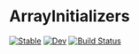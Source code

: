 # ArrayInitializers

[![Stable](https://img.shields.io/badge/docs-stable-blue.svg)](https://mkitti.github.io/ArrayInitializers.jl/stable/)
[![Dev](https://img.shields.io/badge/docs-dev-blue.svg)](https://mkitti.github.io/ArrayInitializers.jl/dev/)
[![Build Status](https://github.com/mkitti/ArrayInitializers.jl/actions/workflows/CI.yml/badge.svg?branch=main)](https://github.com/mkitti/ArrayInitializers.jl/actions/workflows/CI.yml?query=branch%3Amain)
